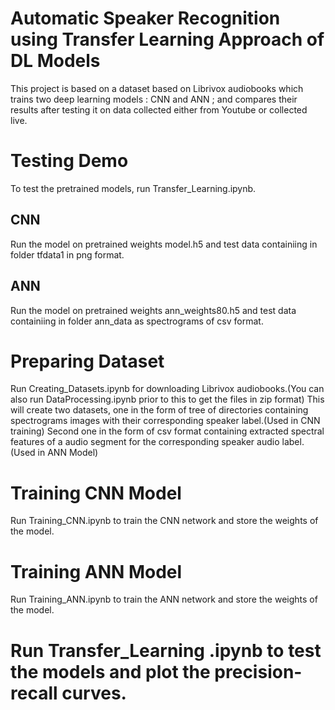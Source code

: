 # Automatic Speaker Recognition using Transfer Learning Approach of DL Models

This project is based on a dataset based on Librivox audiobooks which trains two deep learning models : CNN and ANN ; and compares their results after testing it on data collected either from Youtube or collected live.

# Testing Demo
To test the pretrained models, run Transfer_Learning.ipynb.
## CNN
Run the model on pretrained weights model.h5 and test data containiing in folder tfdata1 in png format.
## ANN
Run the model on pretrained weights ann_weights80.h5 and test data containiing in folder ann_data as spectrograms of csv format.

# Preparing Dataset
Run Creating_Datasets.ipynb for downloading Librivox audiobooks.(You can also run DataProcessing.ipynb prior to this to get the files in zip format)
This will create two datasets, one in the form of tree of directories containing spectrograms images with their corresponding speaker label.(Used in CNN training)
Second one in the form of csv format containing extracted spectral features of a audio segment for the corresponding speaker audio label.(Used in ANN Model)

# Training CNN Model
Run Training_CNN.ipynb to train the CNN network and store the weights of the model.

# Training ANN Model
Run Training_ANN.ipynb to train the ANN network and store the weights of the model.

# Run Transfer_Learning .ipynb to test the models and plot the precision-recall curves.

